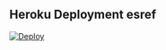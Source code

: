 ## Heroku Deployment esref
[![Deploy](https://www.herokucdn.com/deploy/button.svg)](https://heroku.com/deploy?template=https://github.com/Hesenovhuseyn/GroupRobot)

